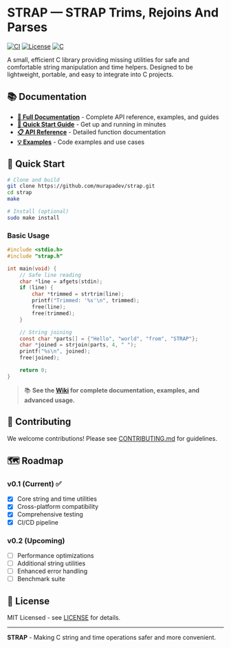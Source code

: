 # STRAP — STRAP Trims, Rejoins And Parses

[![CI](https://github.com/murapadev/strap/workflows/CI/badge.svg)](https://github.com/murapadev/strap/actions)
[![License](https://img.shields.io/badge/License-MIT-yellow.svg)](https://opensource.org/licenses/MIT)
[![C](https://img.shields.io/badge/language-C-blue.svg)](<https://en.wikipedia.org/wiki/C_(programming_language)>)

A small, efficient C library providing missing utilities for safe and comfortable string manipulation and time helpers. Designed to be lightweight, portable, and easy to integrate into C projects.

## 📚 Documentation

- **[📖 Full Documentation](../../wiki)** - Complete API reference, examples, and guides
- **[🚀 Quick Start Guide](../../wiki/Quick-Start)** - Get up and running in minutes
- **[📋 API Reference](../../wiki/API-Reference)** - Detailed function documentation
- **[💡 Examples](../../wiki/Examples)** - Code examples and use cases

## 🚀 Quick Start

```bash
# Clone and build
git clone https://github.com/murapadev/strap.git
cd strap
make

# Install (optional)
sudo make install
```

### Basic Usage

```c
#include <stdio.h>
#include "strap.h"

int main(void) {
    // Safe line reading
    char *line = afgets(stdin);
    if (line) {
        char *trimmed = strtrim(line);
        printf("Trimmed: '%s'\n", trimmed);
        free(line);
        free(trimmed);
    }

    // String joining
    const char *parts[] = {"Hello", "world", "from", "STRAP"};
    char *joined = strjoin(parts, 4, " ");
    printf("%s\n", joined);
    free(joined);

    return 0;
}
```

> 📚 **See the [Wiki](../../wiki) for complete documentation, examples, and advanced usage.**

## 🤝 Contributing

We welcome contributions! Please see [CONTRIBUTING.md](CONTRIBUTING.md) for guidelines.

## 🗺️ Roadmap

### v0.1 (Current) ✅

- [x] Core string and time utilities
- [x] Cross-platform compatibility
- [x] Comprehensive testing
- [x] CI/CD pipeline

### v0.2 (Upcoming)

- [ ] Performance optimizations
- [ ] Additional string utilities
- [ ] Enhanced error handling
- [ ] Benchmark suite

## 📄 License

MIT Licensed - see [LICENSE](LICENSE) for details.

---

**STRAP** - Making C string and time operations safer and more convenient.
